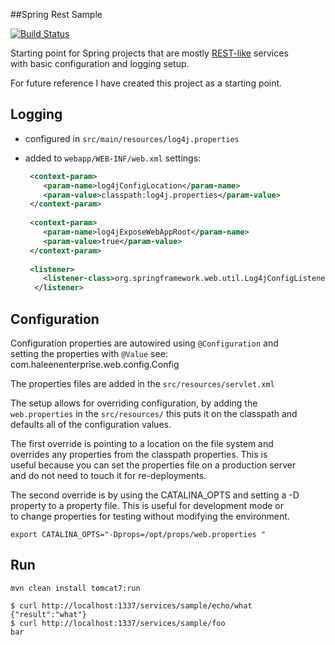 ##Spring Rest Sample


[![Build Status](https://secure.travis-ci.org/scotthaleen/spring-rest-sample.png?branch=master)](http://travis-ci.org/scotthaleen/spring-rest-sample)


Starting point for Spring projects that are mostly [REST-like](http://www.intridea.com/blog/2010/4/29/rest-isnt-what-you-think-it-is) services<br/>
with basic configuration and logging setup. 

For future reference I have created this project as a starting point.

Logging
-------

- configured in `src/main/resources/log4j.properties` 
- added to `webapp/WEB-INF/web.xml` settings:
  
  ```XML
   <context-param>
      <param-name>log4jConfigLocation</param-name>
      <param-value>classpath:log4j.properties</param-value>
   </context-param>
   
   <context-param>
      <param-name>log4jExposeWebAppRoot</param-name>
      <param-value>true</param-value>
   </context-param>
   
   <listener>
      <listener-class>org.springframework.web.util.Log4jConfigListener</listener-class>
    </listener>
   ```

Configuration
-------------

Configuration properties are autowired using `@Configuration` and<br/>
setting the properties with `@Value` see: com.haleenenterprise.web.config.Config
  
The properties files are added in the `src/resources/servlet.xml` 

The setup allows for overriding configuration, by adding the<br/>
`web.properties` in the `src/resources/` this puts it on the classpath and<br/>
defaults all of the configuration values.<br/>

The first override is pointing to a location on the file system and<br/>
overrides any properties from the classpath properties.  This is<br/>
useful because you can set the properties file on a production server<br/>
and do not need to touch it for re-deployments.<br/>

The second override is by using the CATALINA_OPTS and setting a -D<br/>
property to a property file.  This is useful for development mode or<br/>
to change properties for testing without modifying the environment. <br/>

`export CATALINA_OPTS="-Dprops=/opt/props/web.properties "`


Run
---
`mvn clean install tomcat7:run`


```
$ curl http://localhost:1337/services/sample/echo/what
{"result":"what"}
$ curl http://localhost:1337/services/sample/foo
bar
```


